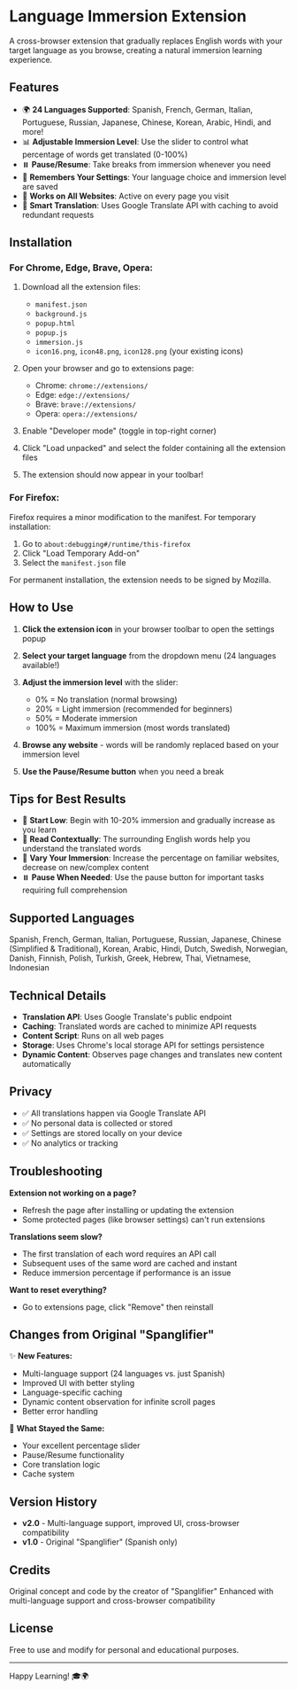 # Language Immersion Extension

A cross-browser extension that gradually replaces English words with your target language as you browse, creating a natural immersion learning experience.

## Features

- 🌍 **24 Languages Supported**: Spanish, French, German, Italian, Portuguese, Russian, Japanese, Chinese, Korean, Arabic, Hindi, and more!
- 📊 **Adjustable Immersion Level**: Use the slider to control what percentage of words get translated (0-100%)
- ⏸️ **Pause/Resume**: Take breaks from immersion whenever you need
- 💾 **Remembers Your Settings**: Your language choice and immersion level are saved
- 🚀 **Works on All Websites**: Active on every page you visit
- 🎯 **Smart Translation**: Uses Google Translate API with caching to avoid redundant requests

## Installation

### For Chrome, Edge, Brave, Opera:

1. Download all the extension files:
   - `manifest.json`
   - `background.js`
   - `popup.html`
   - `popup.js`
   - `immersion.js`
   - `icon16.png`, `icon48.png`, `icon128.png` (your existing icons)

2. Open your browser and go to extensions page:
   - Chrome: `chrome://extensions/`
   - Edge: `edge://extensions/`
   - Brave: `brave://extensions/`
   - Opera: `opera://extensions/`

3. Enable "Developer mode" (toggle in top-right corner)

4. Click "Load unpacked" and select the folder containing all the extension files

5. The extension should now appear in your toolbar!

### For Firefox:

Firefox requires a minor modification to the manifest. For temporary installation:

1. Go to `about:debugging#/runtime/this-firefox`
2. Click "Load Temporary Add-on"
3. Select the `manifest.json` file

For permanent installation, the extension needs to be signed by Mozilla.

## How to Use

1. **Click the extension icon** in your browser toolbar to open the settings popup

2. **Select your target language** from the dropdown menu (24 languages available!)

3. **Adjust the immersion level** with the slider:
   - 0% = No translation (normal browsing)
   - 20% = Light immersion (recommended for beginners)
   - 50% = Moderate immersion
   - 100% = Maximum immersion (most words translated)

4. **Browse any website** - words will be randomly replaced based on your immersion level

5. **Use the Pause/Resume button** when you need a break

## Tips for Best Results

- 🎯 **Start Low**: Begin with 10-20% immersion and gradually increase as you learn
- 📖 **Read Contextually**: The surrounding English words help you understand the translated words
- 🔄 **Vary Your Immersion**: Increase the percentage on familiar websites, decrease on new/complex content
- ⏸️ **Pause When Needed**: Use the pause button for important tasks requiring full comprehension

## Supported Languages

Spanish, French, German, Italian, Portuguese, Russian, Japanese, Chinese (Simplified & Traditional), Korean, Arabic, Hindi, Dutch, Swedish, Norwegian, Danish, Finnish, Polish, Turkish, Greek, Hebrew, Thai, Vietnamese, Indonesian

## Technical Details

- **Translation API**: Uses Google Translate's public endpoint
- **Caching**: Translated words are cached to minimize API requests
- **Content Script**: Runs on all web pages
- **Storage**: Uses Chrome's local storage API for settings persistence
- **Dynamic Content**: Observes page changes and translates new content automatically

## Privacy

- ✅ All translations happen via Google Translate API
- ✅ No personal data is collected or stored
- ✅ Settings are stored locally on your device
- ✅ No analytics or tracking

## Troubleshooting

**Extension not working on a page?**
- Refresh the page after installing or updating the extension
- Some protected pages (like browser settings) can't run extensions

**Translations seem slow?**
- The first translation of each word requires an API call
- Subsequent uses of the same word are cached and instant
- Reduce immersion percentage if performance is an issue

**Want to reset everything?**
- Go to extensions page, click "Remove" then reinstall

## Changes from Original "Spanglifier"

✨ **New Features:**
- Multi-language support (24 languages vs. just Spanish)
- Improved UI with better styling
- Language-specific caching
- Dynamic content observation for infinite scroll pages
- Better error handling

🔧 **What Stayed the Same:**
- Your excellent percentage slider
- Pause/Resume functionality
- Core translation logic
- Cache system

## Version History

- **v2.0** - Multi-language support, improved UI, cross-browser compatibility
- **v1.0** - Original "Spanglifier" (Spanish only)

## Credits

Original concept and code by the creator of "Spanglifier"
Enhanced with multi-language support and cross-browser compatibility

## License

Free to use and modify for personal and educational purposes.

---

Happy Learning! 🎓🌍
